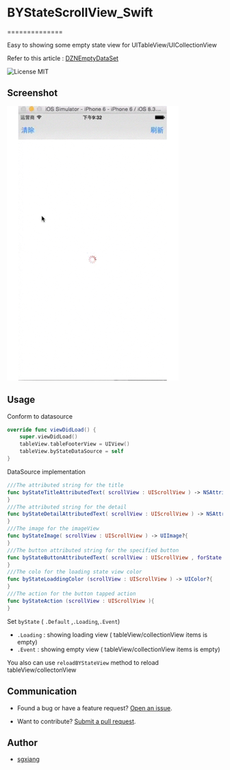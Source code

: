 # BYStateScrollView_Swift
==============

Easy to showing some empty state view for UITableView/UICollectionView

Refer to this article : [DZNEmptyDataSet](https://github.com/dzenbot/DZNEmptyDataSet)

![License MIT](https://go-shields.herokuapp.com/license-MIT-blue.png)

## Screenshot

![](byState.gif)


## Usage 

Conform to datasource

```swift
override func viewDidLoad() {
	super.viewDidLoad()
	tableView.tableFooterView = UIView()
	tableView.byStateDataSource = self
}
```

DataSource implementation

```swift
///The attributed string for the title 
func byStateTitleAttributedText( scrollView : UIScrollView ) -> NSAttributedString?{
}
///The attributed string for the detail
func byStateDetailAttributedText( scrollView : UIScrollView ) -> NSAttributedString?{
}
///The image for the imageView 
func byStateImage( scrollView : UIScrollView ) -> UIImage?{
}
///The button attributed string for the specified button 
func byStateButtonAttributedText( scrollView : UIScrollView , forState : UIControlState) -> NSAttributedString?{
}
///The colo for the loading state view color 
func byStateLoaddingColor (scrollView : UIScrollView ) -> UIColor?{
}
///The action for the button tapped action 
func byStateAction (scrollView : UIScrollView ){
}
```

Set `byState` ( `.Default` ,`.Loading`,`.Event`)

* `.Loading` : showing loading view ( tableView/collectionView items is empty)
* `.Event` : showing empty view   ( tableView/collectionView items is empty)

You also can use `reloadBYStateView` method to reload tableView/collectonView

## Communication

- Found a bug or have a feature request? [Open an issue](https://github.com/sgxiang/YTKKeyValueStore_Swift/issues).

- Want to contribute? [Submit a pull request](https://github.com/sgxiang/YTKKeyValueStore_Swift/pulls).

## Author

- [sgxiang](https://twitter.com/sgxiang1992)
